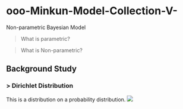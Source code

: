 # ooo-Minkun-Model-Collection-V-
Non-parametric Bayesian Model

> What is parametric? 

> What is Non-parametric?


## Background Study
### > Dirichlet Distribution
This is a distribution on a probability distribution.
<img src="https://user-images.githubusercontent.com/31917400/70050530-18626c00-15c7-11ea-9339-873983617c97.jpg" />


























